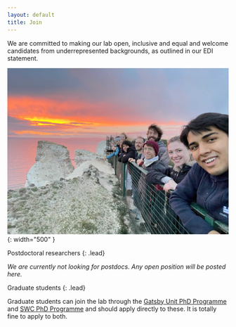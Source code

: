 ```yaml
---
layout: default
title: Join
---
```



We are committed to making our lab open, inclusive and equal and welcome candidates from underrepresented backgrounds, as outlined in our EDI statement.


![Lab group photo, Isle of Wight](/assets/images/group_photo_isle_of_wight.jpeg){: width="500" }


Postdoctoral researchers
{: .lead}

*We are currently not looking for postdocs. Any open position will be posted here.*

Graduate students
{: .lead}

Graduate students can join the lab through the [Gatsby Unit PhD Programme](https://www.ucl.ac.uk/gatsby/study-and-work/phd-programme) and [SWC PhD Programme](https://www.sainsburywellcome.org/web/content/neuroscience-phd-programme) and should apply directly to these. It is totally fine to apply to both.